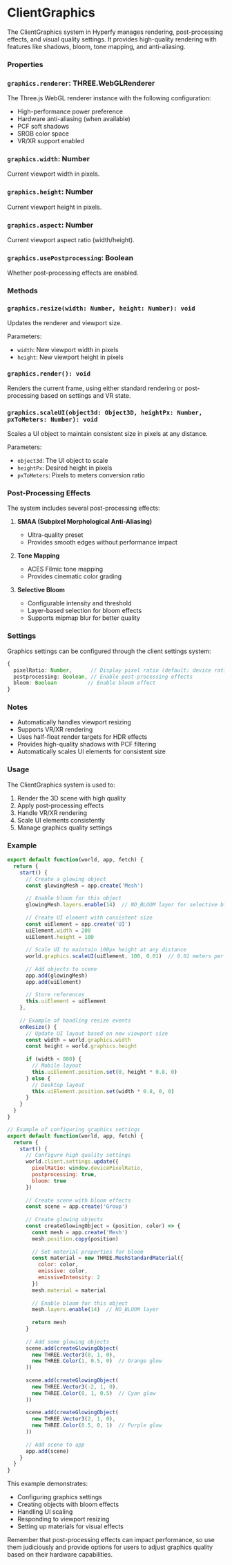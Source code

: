 # ClientGraphics

The ClientGraphics system in Hyperfy manages rendering, post-processing effects, and visual quality settings. It provides high-quality rendering with features like shadows, bloom, tone mapping, and anti-aliasing.

### Properties

### `graphics.renderer`: THREE.WebGLRenderer

The Three.js WebGL renderer instance with the following configuration:
- High-performance power preference
- Hardware anti-aliasing (when available)
- PCF soft shadows
- SRGB color space
- VR/XR support enabled

### `graphics.width`: Number

Current viewport width in pixels.

### `graphics.height`: Number

Current viewport height in pixels.

### `graphics.aspect`: Number

Current viewport aspect ratio (width/height).

### `graphics.usePostprocessing`: Boolean

Whether post-processing effects are enabled.

### Methods

### `graphics.resize(width: Number, height: Number): void`

Updates the renderer and viewport size.

Parameters:
- `width`: New viewport width in pixels
- `height`: New viewport height in pixels

### `graphics.render(): void`

Renders the current frame, using either standard rendering or post-processing based on settings and VR state.

### `graphics.scaleUI(object3d: Object3D, heightPx: Number, pxToMeters: Number): void`

Scales a UI object to maintain consistent size in pixels at any distance.

Parameters:
- `object3d`: The UI object to scale
- `heightPx`: Desired height in pixels
- `pxToMeters`: Pixels to meters conversion ratio

### Post-Processing Effects

The system includes several post-processing effects:

1. **SMAA (Subpixel Morphological Anti-Aliasing)**
   - Ultra-quality preset
   - Provides smooth edges without performance impact

2. **Tone Mapping**
   - ACES Filmic tone mapping
   - Provides cinematic color grading

3. **Selective Bloom**
   - Configurable intensity and threshold
   - Layer-based selection for bloom effects
   - Supports mipmap blur for better quality

### Settings

Graphics settings can be configured through the client settings system:

```typescript
{
  pixelRatio: Number,      // Display pixel ratio (default: device ratio)
  postprocessing: Boolean, // Enable post-processing effects
  bloom: Boolean          // Enable bloom effect
}
```

### Notes

- Automatically handles viewport resizing
- Supports VR/XR rendering
- Uses half-float render targets for HDR effects
- Provides high-quality shadows with PCF filtering
- Automatically scales UI elements for consistent size

### Usage

The ClientGraphics system is used to:

1. Render the 3D scene with high quality
2. Apply post-processing effects
3. Handle VR/XR rendering
4. Scale UI elements consistently
5. Manage graphics quality settings

### Example

```javascript
export default function(world, app, fetch) {
  return {
    start() {
      // Create a glowing object
      const glowingMesh = app.create('Mesh')
      
      // Enable bloom for this object
      glowingMesh.layers.enable(14)  // NO_BLOOM layer for selective bloom
      
      // Create UI element with consistent size
      const uiElement = app.create('UI')
      uiElement.width = 200
      uiElement.height = 100
      
      // Scale UI to maintain 100px height at any distance
      world.graphics.scaleUI(uiElement, 100, 0.01)  // 0.01 meters per pixel
      
      // Add objects to scene
      app.add(glowingMesh)
      app.add(uiElement)
      
      // Store references
      this.uiElement = uiElement
    },
    
    // Example of handling resize events
    onResize() {
      // Update UI layout based on new viewport size
      const width = world.graphics.width
      const height = world.graphics.height
      
      if (width < 800) {
        // Mobile layout
        this.uiElement.position.set(0, height * 0.8, 0)
      } else {
        // Desktop layout
        this.uiElement.position.set(width * 0.8, 0, 0)
      }
    }
  }
}

// Example of configuring graphics settings
export default function(world, app, fetch) {
  return {
    start() {
      // Configure high quality settings
      world.client.settings.update({
        pixelRatio: window.devicePixelRatio,
        postprocessing: true,
        bloom: true
      })
      
      // Create scene with bloom effects
      const scene = app.create('Group')
      
      // Create glowing objects
      const createGlowingObject = (position, color) => {
        const mesh = app.create('Mesh')
        mesh.position.copy(position)
        
        // Set material properties for bloom
        const material = new THREE.MeshStandardMaterial({
          color: color,
          emissive: color,
          emissiveIntensity: 2
        })
        mesh.material = material
        
        // Enable bloom for this object
        mesh.layers.enable(14)  // NO_BLOOM layer
        
        return mesh
      }
      
      // Add some glowing objects
      scene.add(createGlowingObject(
        new THREE.Vector3(0, 1, 0),
        new THREE.Color(1, 0.5, 0)  // Orange glow
      ))
      
      scene.add(createGlowingObject(
        new THREE.Vector3(-2, 1, 0),
        new THREE.Color(0, 1, 0.5)  // Cyan glow
      ))
      
      scene.add(createGlowingObject(
        new THREE.Vector3(2, 1, 0),
        new THREE.Color(0.5, 0, 1)  // Purple glow
      ))
      
      // Add scene to app
      app.add(scene)
    }
  }
}
```

This example demonstrates:
- Configuring graphics settings
- Creating objects with bloom effects
- Handling UI scaling
- Responding to viewport resizing
- Setting up materials for visual effects

Remember that post-processing effects can impact performance, so use them judiciously and provide options for users to adjust graphics quality based on their hardware capabilities.
